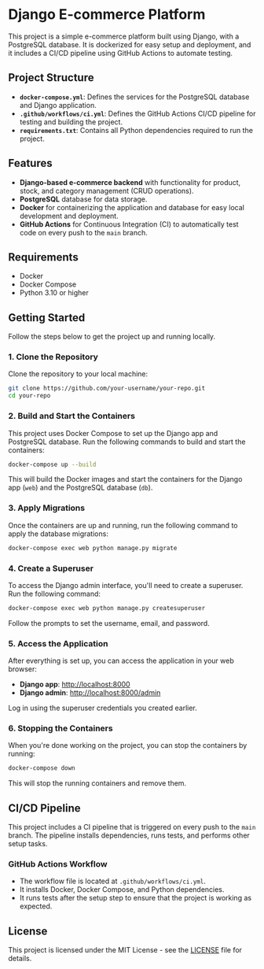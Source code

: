 
# Django E-commerce Platform

This project is a simple e-commerce platform built using Django, with a PostgreSQL database. It is dockerized for easy setup and deployment, and it includes a CI/CD pipeline using GitHub Actions to automate testing.

## Project Structure

- **`docker-compose.yml`**: Defines the services for the PostgreSQL database and Django application.
- **`.github/workflows/ci.yml`**: Defines the GitHub Actions CI/CD pipeline for testing and building the project.
- **`requirements.txt`**: Contains all Python dependencies required to run the project.

## Features

- **Django-based e-commerce backend** with functionality for product, stock, and category management (CRUD operations).
- **PostgreSQL** database for data storage.
- **Docker** for containerizing the application and database for easy local development and deployment.
- **GitHub Actions** for Continuous Integration (CI) to automatically test code on every push to the `main` branch.

## Requirements

- Docker
- Docker Compose
- Python 3.10 or higher

## Getting Started

Follow the steps below to get the project up and running locally.

### 1. Clone the Repository

Clone the repository to your local machine:

```bash
git clone https://github.com/your-username/your-repo.git
cd your-repo
```

### 2. Build and Start the Containers

This project uses Docker Compose to set up the Django app and PostgreSQL database. Run the following commands to build and start the containers:

```bash
docker-compose up --build
```

This will build the Docker images and start the containers for the Django app (`web`) and the PostgreSQL database (`db`).

### 3. Apply Migrations

Once the containers are up and running, run the following command to apply the database migrations:

```bash
docker-compose exec web python manage.py migrate
```

### 4. Create a Superuser

To access the Django admin interface, you'll need to create a superuser. Run the following command:

```bash
docker-compose exec web python manage.py createsuperuser
```

Follow the prompts to set the username, email, and password.

### 5. Access the Application

After everything is set up, you can access the application in your web browser:

- **Django app**: [http://localhost:8000](http://localhost:8000)
- **Django admin**: [http://localhost:8000/admin](http://localhost:8000/admin)

Log in using the superuser credentials you created earlier.

### 6. Stopping the Containers

When you're done working on the project, you can stop the containers by running:

```bash
docker-compose down
```

This will stop the running containers and remove them.

## CI/CD Pipeline

This project includes a CI pipeline that is triggered on every push to the `main` branch. The pipeline installs dependencies, runs tests, and performs other setup tasks.

### GitHub Actions Workflow

- The workflow file is located at `.github/workflows/ci.yml`.
- It installs Docker, Docker Compose, and Python dependencies.
- It runs tests after the setup step to ensure that the project is working as expected.

## License

This project is licensed under the MIT License - see the [LICENSE](LICENSE) file for details.

